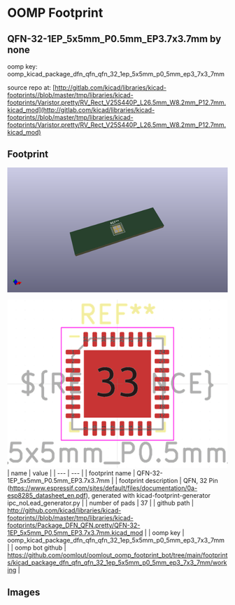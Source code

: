 # OOMP Footprint  
## QFN-32-1EP_5x5mm_P0.5mm_EP3.7x3.7mm  by none  
  
oomp key: oomp_kicad_package_dfn_qfn_qfn_32_1ep_5x5mm_p0_5mm_ep3_7x3_7mm  
  
source repo at: [http://gitlab.com/kicad/libraries/kicad-footprints//blob/master/tmp/libraries/kicad-footprints/Varistor.pretty/RV_Rect_V25S440P_L26.5mm_W8.2mm_P12.7mm.kicad_mod](http://gitlab.com/kicad/libraries/kicad-footprints//blob/master/tmp/libraries/kicad-footprints/Varistor.pretty/RV_Rect_V25S440P_L26.5mm_W8.2mm_P12.7mm.kicad_mod)  
## Footprint  
  
[![working_kicad_pcb_3d.png](working_kicad_pcb_3d_600.png)](working_kicad_pcb_3d.png)  
  
[![working.png](working_600.png)](working.png)  
| name | value | 
| --- | --- | 
| footprint name | QFN-32-1EP_5x5mm_P0.5mm_EP3.7x3.7mm | 
| footprint description | QFN, 32 Pin (https://www.espressif.com/sites/default/files/documentation/0a-esp8285_datasheet_en.pdf), generated with kicad-footprint-generator ipc_noLead_generator.py | 
| number of pads | 37 | 
| github path | http://github.com/kicad/libraries/kicad-footprints//blob/master/tmp/libraries/kicad-footprints/Package_DFN_QFN.pretty/QFN-32-1EP_5x5mm_P0.5mm_EP3.7x3.7mm.kicad_mod | 
| oomp key | oomp_kicad_package_dfn_qfn_qfn_32_1ep_5x5mm_p0_5mm_ep3_7x3_7mm | 
| oomp bot github | https://github.com/oomlout/oomlout_oomp_footprint_bot/tree/main/footprints/kicad_package_dfn_qfn_qfn_32_1ep_5x5mm_p0_5mm_ep3_7x3_7mm/working | 
## Images  
